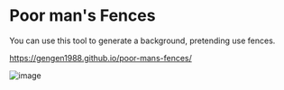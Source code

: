 # Poor man's Fences

You can use this tool to generate a background, pretending use fences.

https://gengen1988.github.io/poor-mans-fences/

![image](https://github.com/gengen1988/poor-mans-fences/assets/1947568/a07d6ca5-03ab-4b71-a8a9-a2baf10c4e86)

